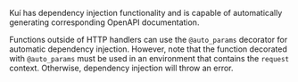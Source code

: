 Kuí has dependency injection functionality and is capable of automatically generating corresponding OpenAPI documentation.

Functions outside of HTTP handlers can use the `@auto_params` decorator for automatic dependency injection. However, note that the function decorated with `@auto_params` must be used in an environment that contains the `request` context. Otherwise, dependency injection will throw an error.
